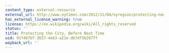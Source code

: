 ```yaml
---
content_type: external-resource
external_url: http://www.nytimes.com/2012/11/04/nyregion/protecting-new-york-city-before-next-time.html?pagewanted=all&_r=0
has_external_license_warning: true
license: https://en.wikipedia.org/wiki/All_rights_reserved
status: ''
title: Protecting the City, Before Next Time
uid: 91f487bf-3637-4e63-a21e-db7df5b267ff
wayback_url: ''
---
```


